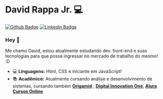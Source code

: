 # David Rappa Jr. 💻
[![Github Badge](https://img.shields.io/badge/-Github-000?style=flat-square&logo=Github&logoColor=white&link=https://github.com/davidrappa)](https://github.com/davidrappa)
[![Linkedin Badge](https://img.shields.io/badge/-LinkedIn-blue?style=flat-square&logo=Linkedin&logoColor=white&link=https://www.linkedin.com/in/david-rappa-033708158//)](https://www.linkedin.com/in/david-rappa-033708158//)

<h3> Hey 👋 </h3>
Me chamo David, estou atualmente estudando dev. front-end e suas tecnologias para que possa ingressar no mercado de trabalho do mesmo! :D

- 💻 **Linguagens:** Html, CSS e iniciante em JavaScript!
- 📚 **Acadêmico:** Atualmente cursando análise e desenvolvimento de sistemas, cursando também **[Origamid](https://www.origamid.com/)** , **[Digital Innovation One](https://digitalinnovation.one/)**, **[Alura Cursos Online](https://www.alura.com.br/)**
